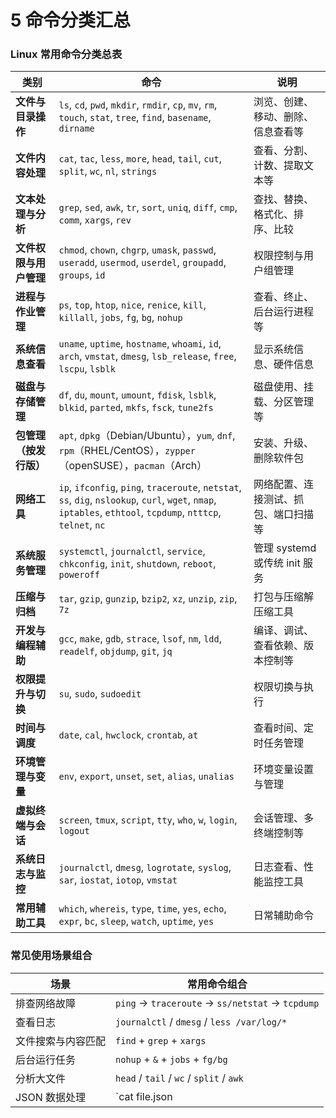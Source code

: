 # 5 命令分类汇总



### Linux 常用命令分类总表

| 类别                   | 命令                                                         | 说明                                 |
| ---------------------- | ------------------------------------------------------------ | ------------------------------------ |
| **文件与目录操作**     | `ls`, `cd`, `pwd`, `mkdir`, `rmdir`, `cp`, `mv`, `rm`, `touch`, `stat`, `tree`, `find`, `basename`, `dirname` | 浏览、创建、移动、删除、信息查看等   |
| **文件内容处理**       | `cat`, `tac`, `less`, `more`, `head`, `tail`, `cut`, `split`, `wc`, `nl`, `strings` | 查看、分割、计数、提取文本等         |
| **文本处理与分析**     | `grep`, `sed`, `awk`, `tr`, `sort`, `uniq`, `diff`, `cmp`, `comm`, `xargs`, `rev` | 查找、替换、格式化、排序、比较       |
| **文件权限与用户管理** | `chmod`, `chown`, `chgrp`, `umask`, `passwd`, `useradd`, `usermod`, `userdel`, `groupadd`, `groups`, `id` | 权限控制与用户组管理                 |
| **进程与作业管理**     | `ps`, `top`, `htop`, `nice`, `renice`, `kill`, `killall`, `jobs`, `fg`, `bg`, `nohup` | 查看、终止、后台运行进程等           |
| **系统信息查看**       | `uname`, `uptime`, `hostname`, `whoami`, `id`, `arch`, `vmstat`, `dmesg`, `lsb_release`, `free`, `lscpu`, `lsblk` | 显示系统信息、硬件信息               |
| **磁盘与存储管理**     | `df`, `du`, `mount`, `umount`, `fdisk`, `lsblk`, `blkid`, `parted`, `mkfs`, `fsck`, `tune2fs` | 磁盘使用、挂载、分区管理等           |
| **包管理（按发行版）** | `apt`, `dpkg`（Debian/Ubuntu），`yum`, `dnf`, `rpm`（RHEL/CentOS），`zypper`（openSUSE），`pacman`（Arch） | 安装、升级、删除软件包               |
| **网络工具**           | `ip`, `ifconfig`, `ping`, `traceroute`, `netstat`, `ss`, `dig`, `nslookup`, `curl`, `wget`, `nmap`, `iptables`, `ethtool`, `tcpdump`, `ntttcp`, `telnet`, `nc` | 网络配置、连接测试、抓包、端口扫描等 |
| **系统服务管理**       | `systemctl`, `journalctl`, `service`, `chkconfig`, `init`, `shutdown`, `reboot`, `poweroff` | 管理 systemd 或传统 init 服务        |
| **压缩与归档**         | `tar`, `gzip`, `gunzip`, `bzip2`, `xz`, `unzip`, `zip`, `7z` | 打包与压缩解压缩工具                 |
| **开发与编程辅助**     | `gcc`, `make`, `gdb`, `strace`, `lsof`, `nm`, `ldd`, `readelf`, `objdump`, `git`, `jq` | 编译、调试、查看依赖、版本控制等     |
| **权限提升与切换**     | `su`, `sudo`, `sudoedit`                                     | 权限切换与执行                       |
| **时间与调度**         | `date`, `cal`, `hwclock`, `crontab`, `at`                    | 查看时间、定时任务管理               |
| **环境管理与变量**     | `env`, `export`, `unset`, `set`, `alias`, `unalias`          | 环境变量设置与管理                   |
| **虚拟终端与会话**     | `screen`, `tmux`, `script`, `tty`, `who`, `w`, `login`, `logout` | 会话管理、多终端控制等               |
| **系统日志与监控**     | `journalctl`, `dmesg`, `logrotate`, `syslog`, `sar`, `iostat`, `iotop`, `vmstat` | 日志查看、性能监控工具               |
| **常用辅助工具**       | `which`, `whereis`, `type`, `time`, `yes`, `echo`, `expr`, `bc`, `sleep`, `watch`, `uptime`, `yes` | 日常辅助命令                         |



### 常见使用场景组合

| 场景               | 常用命令组合                                     |
| ------------------ | ------------------------------------------------ |
| 排查网络故障       | `ping` → `traceroute` → `ss/netstat` → `tcpdump` |
| 查看日志           | `journalctl` / `dmesg` / `less /var/log/*`       |
| 文件搜索与内容匹配 | `find` + `grep` + `xargs`                        |
| 后台运行任务       | `nohup` + `&` + `jobs` + `fg/bg`                 |
| 分析大文件         | `head` / `tail` / `wc` / `split` / `awk`         |
| JSON 数据处理      | `cat file.json                                   |